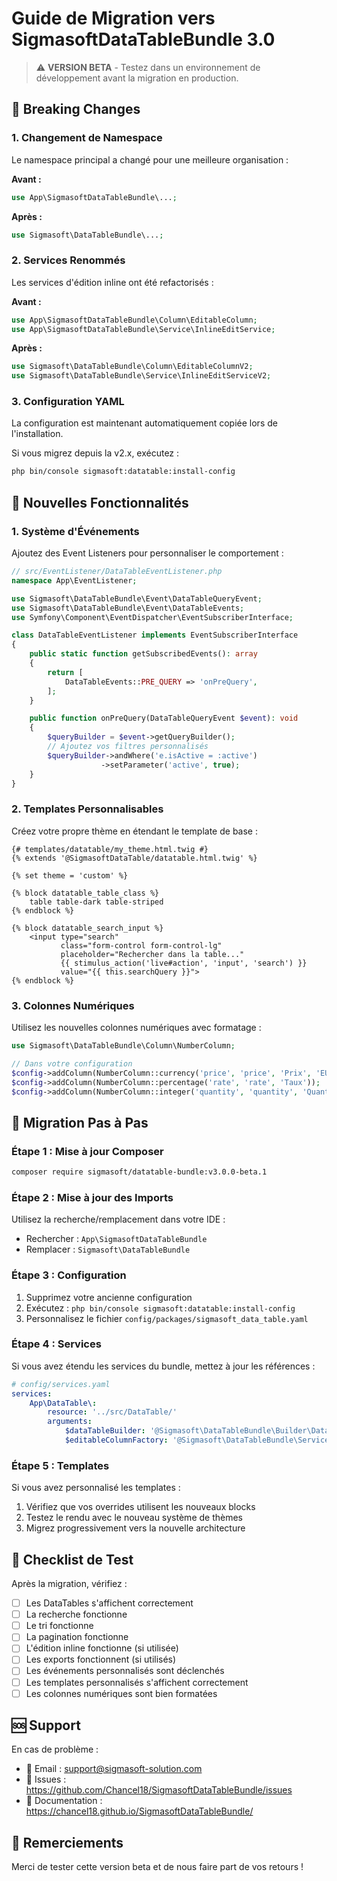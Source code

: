 # Guide de Migration vers SigmasoftDataTableBundle 3.0

> ⚠️ **VERSION BETA** - Testez dans un environnement de développement avant la migration en production.

## 🚨 Breaking Changes

### 1. Changement de Namespace

Le namespace principal a changé pour une meilleure organisation :

**Avant :**
```php
use App\SigmasoftDataTableBundle\...;
```

**Après :**
```php
use Sigmasoft\DataTableBundle\...;
```

### 2. Services Renommés

Les services d'édition inline ont été refactorisés :

**Avant :**
```php
use App\SigmasoftDataTableBundle\Column\EditableColumn;
use App\SigmasoftDataTableBundle\Service\InlineEditService;
```

**Après :**
```php
use Sigmasoft\DataTableBundle\Column\EditableColumnV2;
use Sigmasoft\DataTableBundle\Service\InlineEditServiceV2;
```

### 3. Configuration YAML

La configuration est maintenant automatiquement copiée lors de l'installation.

Si vous migrez depuis la v2.x, exécutez :
```bash
php bin/console sigmasoft:datatable:install-config
```

## 🎯 Nouvelles Fonctionnalités

### 1. Système d'Événements

Ajoutez des Event Listeners pour personnaliser le comportement :

```php
// src/EventListener/DataTableEventListener.php
namespace App\EventListener;

use Sigmasoft\DataTableBundle\Event\DataTableQueryEvent;
use Sigmasoft\DataTableBundle\Event\DataTableEvents;
use Symfony\Component\EventDispatcher\EventSubscriberInterface;

class DataTableEventListener implements EventSubscriberInterface
{
    public static function getSubscribedEvents(): array
    {
        return [
            DataTableEvents::PRE_QUERY => 'onPreQuery',
        ];
    }

    public function onPreQuery(DataTableQueryEvent $event): void
    {
        $queryBuilder = $event->getQueryBuilder();
        // Ajoutez vos filtres personnalisés
        $queryBuilder->andWhere('e.isActive = :active')
                    ->setParameter('active', true);
    }
}
```

### 2. Templates Personnalisables

Créez votre propre thème en étendant le template de base :

```twig
{# templates/datatable/my_theme.html.twig #}
{% extends '@SigmasoftDataTable/datatable.html.twig' %}

{% set theme = 'custom' %}

{% block datatable_table_class %}
    table table-dark table-striped
{% endblock %}

{% block datatable_search_input %}
    <input type="search" 
           class="form-control form-control-lg"
           placeholder="Rechercher dans la table..."
           {{ stimulus_action('live#action', 'input', 'search') }}
           value="{{ this.searchQuery }}">
{% endblock %}
```

### 3. Colonnes Numériques

Utilisez les nouvelles colonnes numériques avec formatage :

```php
use Sigmasoft\DataTableBundle\Column\NumberColumn;

// Dans votre configuration
$config->addColumn(NumberColumn::currency('price', 'price', 'Prix', 'EUR'));
$config->addColumn(NumberColumn::percentage('rate', 'rate', 'Taux'));
$config->addColumn(NumberColumn::integer('quantity', 'quantity', 'Quantité'));
```

## 🔧 Migration Pas à Pas

### Étape 1 : Mise à jour Composer

```bash
composer require sigmasoft/datatable-bundle:v3.0.0-beta.1
```

### Étape 2 : Mise à jour des Imports

Utilisez la recherche/remplacement dans votre IDE :
- Rechercher : `App\SigmasoftDataTableBundle`
- Remplacer : `Sigmasoft\DataTableBundle`

### Étape 3 : Configuration

1. Supprimez votre ancienne configuration
2. Exécutez : `php bin/console sigmasoft:datatable:install-config`
3. Personnalisez le fichier `config/packages/sigmasoft_data_table.yaml`

### Étape 4 : Services

Si vous avez étendu les services du bundle, mettez à jour les références :

```yaml
# config/services.yaml
services:
    App\DataTable\:
        resource: '../src/DataTable/'
        arguments:
            $dataTableBuilder: '@Sigmasoft\DataTableBundle\Builder\DataTableBuilder'
            $editableColumnFactory: '@Sigmasoft\DataTableBundle\Service\EditableColumnFactory'
```

### Étape 5 : Templates

Si vous avez personnalisé les templates :

1. Vérifiez que vos overrides utilisent les nouveaux blocks
2. Testez le rendu avec le nouveau système de thèmes
3. Migrez progressivement vers la nouvelle architecture

## 📝 Checklist de Test

Après la migration, vérifiez :

- [ ] Les DataTables s'affichent correctement
- [ ] La recherche fonctionne
- [ ] Le tri fonctionne
- [ ] La pagination fonctionne
- [ ] L'édition inline fonctionne (si utilisée)
- [ ] Les exports fonctionnent (si utilisés)
- [ ] Les événements personnalisés sont déclenchés
- [ ] Les templates personnalisés s'affichent correctement
- [ ] Les colonnes numériques sont bien formatées

## 🆘 Support

En cas de problème :
- 📧 Email : support@sigmasoft-solution.com
- 🐛 Issues : https://github.com/Chancel18/SigmasoftDataTableBundle/issues
- 📖 Documentation : https://chancel18.github.io/SigmasoftDataTableBundle/

## 🎉 Remerciements

Merci de tester cette version beta et de nous faire part de vos retours !